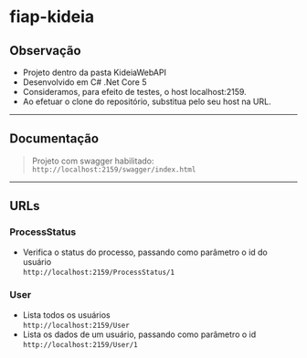 # fiap-kideia

## Observação
- Projeto dentro da pasta KideiaWebAPI<br>
- Desenvolvido em C# .Net Core 5<br>
- Consideramos, para efeito de testes, o host localhost:2159.<br>
- Ao efetuar o clone do repositório, substitua pelo seu host na URL.

_________________

## Documentação

> Projeto com swagger habilitado:<br>
> `http://localhost:2159/swagger/index.html`

_________________

## URLs

### ProcessStatus
- Verifica o status do processo, passando como parâmetro o id do usuário<br> ```http://localhost:2159/ProcessStatus/1```

### User
- Lista todos os usuários<br> ```http://localhost:2159/User```
- Lista os dados de um usuário, passando como parâmetro o id<br> ```http://localhost:2159/User/1```
